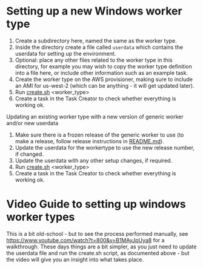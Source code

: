 Setting up a new Windows worker type
====================================

1. Create a subdirectory here, named the same as the worker type.
2. Inside the directory create a file called `userdata` which contains the userdata for setting up the environment.
3. Optional: place any other files related to the worker type in this directory, for example you may wish to copy the worker type definition into a file here, or include other information such as an example task.
4. Create the worker type on the AWS provisioner, making sure to include an AMI for us-west-2 (which can be anything - it will get updated later).
5. Run [create.sh](https://github.com/taskcluster/generic-worker/blob/master/worker_types/create.sh) <worker_type>
6. Create a task in the Task Creator to check whether everything is working ok.

Updating an existing worker type with a new version of generic worker and/or new userdata

1. Make sure there is a frozen release of the generic worker to use (to make a release, follow release instructions in [README.md](https://github.com/taskcluster/generic-worker/blob/master/README.md)).
2. Update the userdata for the workertype to use the new release number, if changed.
3. Update the userdata with any other setup changes, if required.
4. Run [create.sh](https://github.com/taskcluster/generic-worker/blob/master/worker_types/create.sh) <worker_type>
5. Create a task in the Task Creator to check whether everything is working ok.

Video Guide to setting up windows worker types
==============================================

This is a bit old-school - but to see the process performed manually, see
https://www.youtube.com/watch?t=800&v=B1MAyJpUya8 for a walkthrough. These days
things are a bit simpler, as you just need to update the userdata file and run
the create.sh script, as documented above - but the video will give you an
insight into what takes place.
